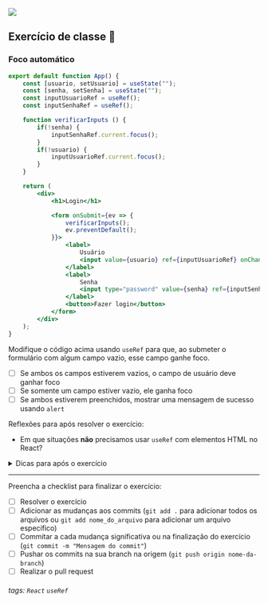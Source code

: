 ![](https://i.imgur.com/xG74tOh.png)

## Exercício de classe 🏫

### Foco automático

```jsx
export default function App() {
    const [usuario, setUsuario] = useState("");
    const [senha, setSenha] = useState("");
    const inputUsuarioRef = useRef();
    const inputSenhaRef = useRef();

    function verificarInputs () {
        if(!senha) {
            inputSenhaRef.current.focus();
        }
        if(!usuario) {
            inputUsuarioRef.current.focus();
        }
    }

    return (
        <div>
            <h1>Login</h1>

            <form onSubmit={ev => {
                verificarInputs();
                ev.preventDefault();
            }}>
                <label>
                    Usuário
                    <input value={usuario} ref={inputUsuarioRef} onChange={ev => setUsuario(ev.target.value)} />
                </label>
                <label>
                    Senha
                    <input type="password" value={senha} ref={inputSenhaRef} onChange={ev => setSenha(ev.target.value)} />
                </label>
                <button>Fazer login</button>
            </form>
        </div>
    );
}
```

Modifique o código acima usando `useRef` para que, ao submeter o formulário com algum campo vazio, esse campo ganhe foco.

- [ ] Se ambos os campos estiverem vazios, o campo de usuário deve ganhar foco
- [ ] Se somente um campo estiver vazio, ele ganha foco
- [ ] Se ambos estiverem preenchidos, mostrar uma mensagem de sucesso usando `alert`

Reflexões para após resolver o exercício:

- Em que situações **não** precisamos usar `useRef` com elementos HTML no React?

<details>
<summary>Dicas para após o exercício</summary>

Não se usa `useRef` com elementos HTML para adicionar ouvintes de evento, modificar o conteúdo do elemento ou modificar atributos de um elemento, já que o React já torna isso fácil. Usamos `useRef` para casos que o React não cobre, como `elemento.focus()` e outras APIs _imperativas_.

</details>

---

Preencha a checklist para finalizar o exercício:

- [ ] Resolver o exercício
- [ ] Adicionar as mudanças aos commits (`git add .` para adicionar todos os arquivos ou `git add nome_do_arquivo` para adicionar um arquivo específico)
- [ ] Commitar a cada mudança significativa ou na finalização do exercício (`git commit -m "Mensagem do commit"`)
- [ ] Pushar os commits na sua branch na origem (`git push origin nome-da-branch`)
- [ ] Realizar o pull request

###### tags: `React` `useRef`
